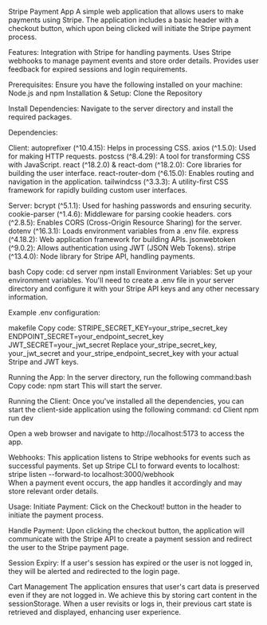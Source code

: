 Stripe Payment App
A simple web application that allows users to make payments using Stripe. The application includes a basic header with a checkout button, which upon being clicked will initiate the Stripe payment process.

Features:
Integration with Stripe for handling payments.
Uses Stripe webhooks to manage payment events and store order details.
Provides user feedback for expired sessions and login requirements.

Prerequisites:
Ensure you have the following installed on your machine:
Node.js and npm
Installation & Setup:
Clone the Repository

Install Dependencies:
Navigate to the server directory and install the required packages.

Dependencies:

Client:
autoprefixer (^10.4.15): Helps in processing CSS.
axios (^1.5.0): Used for making HTTP requests.
postcss (^8.4.29): A tool for transforming CSS with JavaScript.
react (^18.2.0) & react-dom (^18.2.0): Core libraries for building the user interface.
react-router-dom (^6.15.0): Enables routing and navigation in the application.
tailwindcss (^3.3.3): A utility-first CSS framework for rapidly building custom user interfaces.

Server:
bcrypt (^5.1.1): Used for hashing passwords and ensuring security.
cookie-parser (^1.4.6): Middleware for parsing cookie headers.
cors (^2.8.5): Enables CORS (Cross-Origin Resource Sharing) for the server.
dotenv (^16.3.1): Loads environment variables from a .env file.
express (^4.18.2): Web application framework for building APIs.
jsonwebtoken (^9.0.2): Allows authentication using JWT (JSON Web Tokens).
stripe (^13.4.0): Node library for Stripe API, handling payments.

bash
Copy code:
cd server
npm install
Environment Variables:
Set up your environment variables. You'll need to create a .env file in your server directory and configure it with your Stripe API keys and any other necessary information.

Example .env configuration:

makefile
Copy code:
STRIPE_SECRET_KEY=your_stripe_secret_key
ENDPOINT_SECRET=your_endpoint_secret_key
JWT_SECRET=your_jwt_secret
Replace your_stripe_secret_key, your_jwt_secret and your_stripe_endpoint_secret_key with your actual Stripe and JWT keys.

Running the App:
In the server directory, run the following command:bash
Copy code: 
npm start
This will start the server.

Running the Client:
Once you've installed all the dependencies, you can start the client-side application using the following command:
cd Client
npm run dev

Open a web browser and navigate to http://localhost:5173 to access the app.

Webhooks:
This application listens to Stripe webhooks for events such as successful payments. Set up Stripe CLI to forward events to localhost: stripe listen --forward-to localhost:3000/webhook   
When a payment event occurs, the app handles it accordingly and may store relevant order details.

Usage:
Initiate Payment:
Click on the Checkout! button in the header to initiate the payment process.

Handle Payment:
Upon clicking the checkout button, the application will communicate with the Stripe API to create a payment session and redirect the user to the Stripe payment page.

Session Expiry:
If a user's session has expired or the user is not logged in, they will be alerted and redirected to the login page.

Cart Management
The application ensures that user's cart data is preserved even if they are not logged in. We achieve this by storing cart content in the sessionStorage. When a user revisits or logs in, their previous cart state is retrieved and displayed, enhancing user experience.
